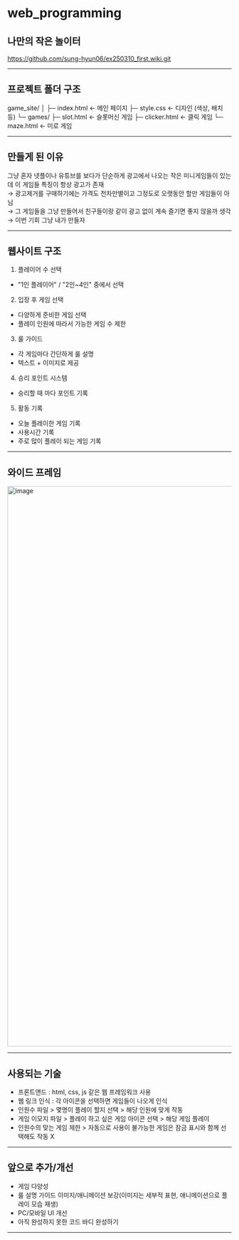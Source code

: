 # web_programming
## 나만의 작은 놀이터
https://github.com/sung-hyun06/ex250310_first.wiki.git
***

## 프로젝트 폴더 구조
game_site/
│
├─ index.html        ← 메인 페이지
├─ style.css         ← 디자인 (색상, 배치 등)
└─ games/
    ├─ slot.html     ← 슬롯머신 게임
    ├─ clicker.html  ← 클릭 게임
    └─ maze.html     ← 미로 게임
***

## 만들게 된 이유
그냥 혼자 넷플이나 유튜브를 보다가 단순하게 광고에서 나오는 작은 미니게임들이 있는데 이 게임들 특징이 항상 광고가 존재                   
→ 광고제거를 구매하기에는 가격도 천차만별이고 그정도로 오랫동안 할만 게임들이 아님              
→ 그 게임들을 그냥 만들어서 친구들이랑 같이 광고 없이 계속 즐기면 좋지 않을까 생각         
→ 이번 기회 그냥 내가 만들자
***

## 웹사이트 구조
1. 플레이어 수 선택
- "1인 플레이어" / "2인~4인" 중에서 선택
2. 입장 후 게임 선택
- 다양하게 준비한 게임 선택
- 플레이 인원에 따라서 가능한 게임 수 제한
3. 룰 가이드
- 각 게임마다 간단하게 룰 설명
- 텍스트 + 이미지로 제공
4. 승리 포인트 시스템
- 승리할 때 마다 포인트 기록
5. 활동 기록
- 오늘 플레이한 게임 기록
- 사용시간 기록
- 주로 많이 플레이 되는 게임 기록
***

## 와이드 프레임
<img width="891" height="1260" alt="image" src="https://github.com/user-attachments/assets/1dc46954-6d07-40a1-9ddd-b4cc9a84ddd8" />

***

## 사용되는 기술
- 프론트앤드 : html, css, js 같은 웹 프레임워크 사용
- 웹 링크 인식 : 각 아이콘을 선택하면 게임들이 나오게 인식
- 인원수 파일 > 몇명이 플레이 할지 선택 > 해당 인원에 맞게 작동
- 게임 이모지 파일 > 플레이 하고 싶은 게임 아이콘 선택 > 해당 게임 플레이
- 인원수의 맞는 게임 제한 > 자동으로 사용이 불가능한 게임은 잠금 표시와 함께 선택해도 작동 X
***

## 앞으로 추가/개선
* 게임 다양성
* 룰 설명 가이드 이미지/애니메이션 보강(이미지는 세부적 표현, 애니메이션으로 플레이 모습 재생)
* PC/모바일 UI 개선
* 아직 완성하지 못한 코드 바디 완성하기
***



